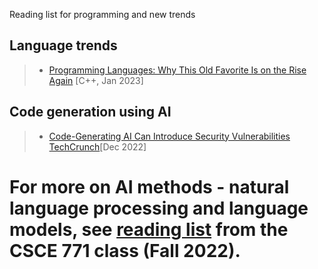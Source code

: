 Reading list for programming and new trends 

## Language trends
> * [Programming Languages: Why This Old Favorite Is on the Rise Again](https://www.zdnet.com/article/programming-languages-why-this-old-favorite-is-on-the-rise-again/) [C++, Jan 2023]

## Code generation using AI
> * [Code-Generating AI Can Introduce Security Vulnerabilities
TechCrunch](https://techcrunch.com/2022/12/28/code-generating-ai-can-introduce-security-vulnerabilities-study-finds/)[Dec 2022]

# For more on AI methods - natural language processing and language models, see [reading list](https://github.com/biplav-s/course-nl-f22/blob/main/reading-list/Readme.md) from the CSCE 771 class (Fall 2022).
